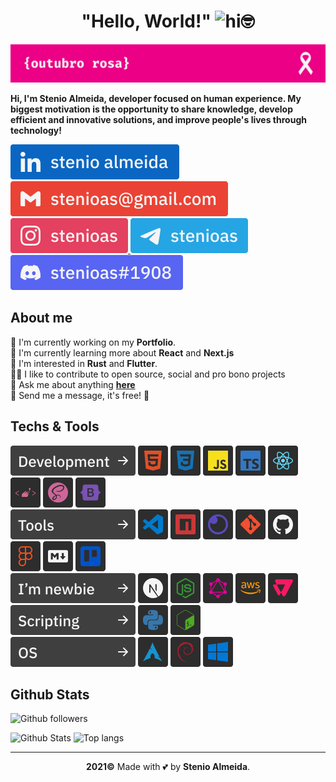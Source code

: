 <h1 align="center"><strong>"Hello, World!"</strong> <img src="https://user-images.githubusercontent.com/1303154/88677602-1635ba80-d120-11ea-84d8-d263ba5fc3c0.gif" width="32px" alt="hi">🤓</h1>

<p><img src="https://raw.githubusercontent.com/stenioas/stenioas/main/etc/assets/social-cover-compact.png" alt="Cover" /></p>

<p><strong>Hi, I'm Stenio Almeida, developer focused on human experience. My biggest motivation is the opportunity to share knowledge, develop efficient and innovative solutions, and improve people's lives through technology!</strong></p>

<div>

[
![Linkedin](./etc/assets/linkedinwithlabel.svg)
](https://www.linkedin.com/in/stenioas/)
[
![Mail](./etc/assets/gmailwithlabel.svg)
](mailto:stenioas@gmail.com)
[
![Instagram](./etc/assets/instagramwithlabel.svg)
](https://www.instagram.com/stenioas/)
[
![Telegram](./etc/assets/telegramwithlabel.svg)
](https://t.me/stenioas/)
![Discord](./etc/assets/discordwithlabel.svg)

</div>

## **About me**

💼 I'm currently working on my **Portfolio**.<br>
🌱 I'm currently learning more about **React** and **Next.js**<br/>
🧐 I'm interested in **Rust** and **Flutter**.<br/>
🤝🏼 I like to contribute to open source, social and pro bono projects<br/>
💬 Ask me about anything [**here**](https://t.me/stenioas/)<br/>
💌 Send me a message, it's free! 🤗

## **Techs & Tools**

<img src="./etc/assets/development.svg" title="Development" alt="Development" /> <img src="./etc/assets/html5.svg" title="HTML5" alt="Html5" /> <img src="./etc/assets/css3.svg" title="CSS3" alt="CSS3" /> <img src="./etc/assets/javascript.svg" title="JavaScript" alt="Javascript" /> <img src="./etc/assets/typescript.svg" title="TypeScript" alt="Typescript" /> <img src="./etc/assets/react.svg" title="React" alt="React" /> <img src="./etc/assets/styled-components.svg" title="Styled Components" alt="Styled Components" /> <img src="./etc/assets/scss.svg" title="SCSS" alt="SCSS" /> <img src="./etc/assets/bootstrap.svg" title="Bootstrap" alt="Bootstrap" /><br/><img src="./etc/assets/tools.svg" title="Tools" alt="Tools" /> <img src="./etc/assets/vscode.svg" title="Visual Studio Code" alt="Visual Studio Code" /> <img src="./etc/assets/npm.svg" title="NPM" alt="NPM" /> <img src="./etc/assets/insomnia.svg" title="Insomnia" alt="Insomnia" /> <img src="./etc/assets/git.svg" title="Git" alt="Git" /> <img src="./etc/assets/github.svg" title="Github" alt="Github" /> <img src="./etc/assets/figma.svg" title="Figma" alt="Figma" /> <img src="./etc/assets/markdown.svg" title="Markdown" alt="Markdown" /> <img src="./etc/assets/trello.svg" title="Trello" alt="Trello" /><br/><img src="./etc/assets/imnewbie.svg" title="I'm newbie" alt="I'm newbie" /> <img src="./etc/assets/next.svg" title="Next" alt="Next" /> <img src="./etc/assets/node.svg" title="Node" alt="Node" /> <img src="./etc/assets/graphql.svg" title="GraphQL" alt="GraphQL" /> <img src="./etc/assets/aws.svg" title="Amazon Web Services" alt="Amazon Web Services" /> <img src="./etc/assets/vtex.svg" title="VTEX" alt="VTEX" /><br/><img src="./etc/assets/scripting.svg" title="Scripting" alt="Scripting" /> <img src="./etc/assets/python.svg" title="Python" alt="Python" /> <img src="./etc/assets/bashscript.svg" title="Bash Script" alt="Bash Script" /><br/><img src="./etc/assets/operating-systems.svg" title="Operating Systems" alt="Operating Systems" /> <img src="./etc/assets/archlinux.svg" title="Archlinux" alt="Archlinux" /> <img src="./etc/assets/debian.svg" title="Debian" alt="Debian" /> <img src="./etc/assets/windows.svg" title="Windows" alt="Windows" />

## **Github Stats**

<img src="https://img.shields.io/github/followers/stenioas.svg?style=social&label=Followers&maxAge=2592000" alt="Github followers" /><br />

<div>
  <img src="https://github-readme-stats.vercel.app/api?username=stenioas&count_private=true&show_icons=true&theme=dark" alt="Github Stats" height="180em"/> <img src="https://github-readme-stats.vercel.app/api/top-langs/?username=stenioas&layout=compact&theme=dark&langs_count=8" alt="Top langs" height="180em"/>
</div>

---

<p align="center"><strong>2021&copy;</strong> Made with 💕 by <strong>Stenio Almeida</strong>.</p>
